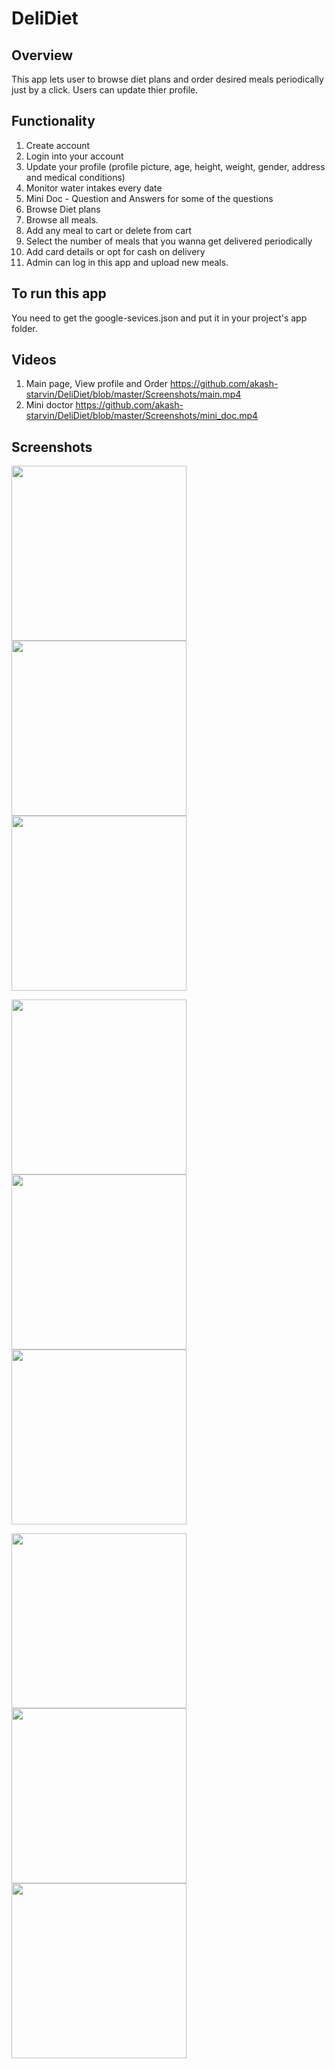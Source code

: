 # DeliDiet
## Overview
This app lets user to browse diet plans and order desired meals periodically just by a click. Users can update thier profile.

## Functionality
1. Create account
2. Login into your account
3. Update your profile (profile picture, age, height, weight, gender, address and medical conditions)
4. Monitor water intakes every date
5. Mini Doc - Question and Answers for some of the questions
6. Browse Diet plans 
7. Browse all meals.
8. Add any meal to cart or delete from cart
9. Select the number of meals that you wanna get delivered periodically
10. Add card details or opt for cash on delivery
11. Admin can log in this app and upload new meals.

## To run this app
You need to get the google-sevices.json and put it in your project's app folder.

## Videos
1. Main page, View profile and Order
https://github.com/akash-starvin/DeliDiet/blob/master/Screenshots/main.mp4
2. Mini doctor
https://github.com/akash-starvin/DeliDiet/blob/master/Screenshots/mini_doc.mp4

## Screenshots
<img src="https://github.com/akash-starvin/DeliDiet/blob/master/Screenshots/splash_screen.jpg" width="280"/> <img src="https://github.com/akash-starvin/DeliDiet/blob/master/Screenshots/login.jpg" width="280"/> <img src="https://github.com/akash-starvin/DeliDiet/blob/master/Screenshots/create_account.jpg" width="280"/> 

<img src="https://github.com/akash-starvin/DeliDiet/blob/master/Screenshots/Screenshot_20200302-205918.jpg" width="280"/> <img src="https://github.com/akash-starvin/DeliDiet/blob/master/Screenshots/add_to_cart.jpg" width="280"/> <img src="https://github.com/akash-starvin/DeliDiet/blob/master/Screenshots/water_monitor.jpg" width="280"/>

<img src="https://github.com/akash-starvin/DeliDiet/blob/master/Screenshots/cart.jpg" width="280"/> <img src="https://github.com/akash-starvin/DeliDiet/blob/master/Screenshots/payment.jpg" width="280"/> <img src="https://github.com/akash-starvin/DeliDiet/blob/master/Screenshots/verify_phone.jpg" width="280"/>
